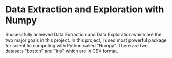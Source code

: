 # Data Extraction and Exploration with Numpy
Successfully achieved Data Extraction and Data Exploration which are the two major goals in this project.
In this project, I used most powerful package for scientific computing with Python called "Numpy".
There are two datasets "boston" and "iris" which are in CSV format.


